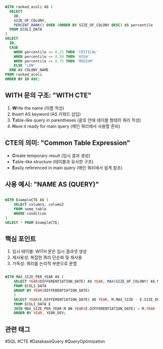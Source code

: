 ~~~sql
WITH ranked_ecoli AS (
  SELECT 
    ID,
    SIZE_OF_COLONY,
    PERCENT_RANK() OVER (ORDER BY SIZE_OF_COLONY DESC) AS percentile
  FROM ECOLI_DATA
)
SELECT 
  ID,
  CASE 
    WHEN percentile <= 0.25 THEN 'CRITICAL'
    WHEN percentile <= 0.50 THEN 'HIGH'
    WHEN percentile <= 0.75 THEN 'MEDIUM'
    ELSE 'LOW'
  END AS COLONY_NAME
FROM ranked_ecoli
ORDER BY ID ASC;
~~~

## WITH 문의 구조: "WITH CTE"

1. **W**rite the name (이름 작성)
2. **I**nsert AS keyword (AS 키워드 삽입)
3. **T**able-like query in parentheses (괄호 안에 테이블 형태의 쿼리 작성)
4. **H**ave it ready for main query (메인 쿼리에서 사용할 준비)

## CTE의 의미: "Common Table Expression"

- **C**reate temporary result (임시 결과 생성)
- **T**able-like structure (테이블과 유사한 구조)
- **E**asily referenced in main query (메인 쿼리에서 쉽게 참조)

## 사용 예시: "NAME AS (QUERY)"

```sql

WITH ExampleCTE AS (
	SELECT column1, column2
    FROM some_table    
    WHERE condition
) 
SELECT * FROM ExampleCTE;
```
## 핵심 포인트

1. 임시 테이블: WITH 문은 임시 결과셋 생성
2. 재사용성: 복잡한 쿼리 단순화 및 재사용
3. 가독성: 쿼리를 논리적 부분으로 분할

```sql

WITH MAX_SIZE_PER_YEAR AS (
	SELECT YEAR(DIFFERENTIATION_DATE) AS YEAR, MAX(SIZE_OF_COLONY) AS MAX_SIZE 
	FROM ECOLI_DATA 
	GROUP BY YEAR(DIFFERENTIATION_DATE) 
	) 
	SELECT YEAR(E.DIFFERENTIATION_DATE) AS YEAR, M.MAX_SIZE - E.SIZE_OF_COLONY AS YEAR_DEV, E.ID 
	FROM ECOLI_DATA E 
	JOIN MAX_SIZE_PER_YEAR M ON YEAR(E.DIFFERENTIATION_DATE) = M.YEAR 
	ORDER BY YEAR, YEAR_DEV;
```

## 관련 태그

#SQL #CTE #DatabaseQuery #QueryOptimization
